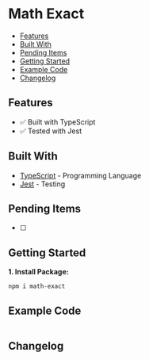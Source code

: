 # Math Exact

<!-- [![npm version](https://badge.fury.io/js/react-native-ultimate-modal-picker.svg)](https://badge.fury.io/js/react-native-ultimate-modal-picker)
[![npm downloads](https://img.shields.io/npm/dm/react-native-ultimate-modal-picker.svg)](https://www.npmjs.com/package/react-native-ultimate-modal-picker) -->

*  [Features](#features)
*  [Built With](#built-with)
*  [Pending Items](#pending-items)
*  [Getting Started](#getting-started)
*  [Example Code](#example-code)
*  [Changelog](#changelog)

## Features
*  ✅ Built with TypeScript
*  ✅ Tested with Jest

## Built With
* [TypeScript](https://github.com/microsoft/TypeScript) - Programming Language
* [Jest](https://jestjs.io) - Testing

## Pending Items
- [ ] 

## Getting Started
**1. Install Package:**
```
npm i math-exact
```


## Example Code
```javascript

```


## Changelog

